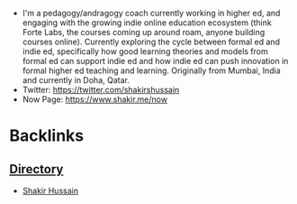 - I'm a pedagogy/andragogy coach currently working in higher ed, and engaging with the growing indie online education ecosystem (think Forte Labs, the courses coming up around roam, anyone building courses online). Currently exploring the cycle between formal ed and indie ed, specifically how good learning theories and models from formal ed can support indie ed and how indie ed can push innovation in formal higher ed teaching and learning. Originally from Mumbai, India and currently in Doha, Qatar.
- Twitter: https://twitter.com/shakirshussain
- Now Page: https://www.shakir.me/now

# Backlinks
## [Directory](<Directory.md>)
- [Shakir Hussain](<Shakir Hussain.md>)

